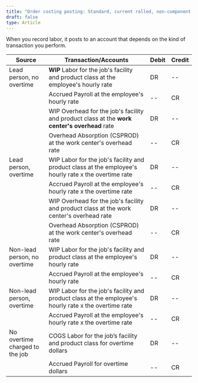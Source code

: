 ```yaml
---
title: "Order costing posting: Standard, current rolled, non-component or Daily labor"
draft: false
type: Article
---
```


When you record labor, it posts to an account that depends on the kind of transaction you perform.

| Source                          | Transaction/Accounts                                                                                 | Debit | Credit |
|---------------------------------|------------------------------------------------------------------------------------------------------|-------|--------|
| Lead person, no overtime        | **WIP** Labor for the job's facility and product class at the employee's hourly rate                 | DR    | --     |
|                                 | Accrued Payroll at the employee's hourly rate                                                        | --    | CR     |
|                                 | WIP Overhead for the job's facility and product class at the **work center's overhead** rate         | DR    | --     |
|                                 | Overhead Absorption (CSPROD) at the work center's overhead rate                                      | --    | CR     |
| Lead person,  overtime          | WIP Labor for the job's facility and product class at the employee's hourly rate x the overtime rate | DR    | --     |
|                                 | Accrued Payroll at the employee's hourly rate x the overtime rate                                    | --    | CR     |
|                                 | WIP Overhead for the job's facility and product class at the work center's overhead rate             | DR    | --     |
|                                 | Overhead Absorption (CSPROD) at the work center's overhead rate                                      | --    | CR     |
| Non-lead person,  no overtime   | WIP Labor for the job's facility and product class at the employee's hourly rate                     | DR    | --     |
|                                 | Accrued Payroll at the employee's hourly rate                                                        | --    | CR     |
| Non-lead person, overtime       | WIP Labor for the job's facility and product class at the employee's hourly rate x the overtime rate | DR    | --     |
|                                 | Accrued Payroll at the employee's hourly rate x the overtime rate                                    | --    | CR     |
| No overtime charged  to the job | COGS Labor for the job’s facility and product class for overtime dollars                             | DR    | --     |
|                                 | Accrued Payroll for overtime dollars                                                                 | --    | CR     |